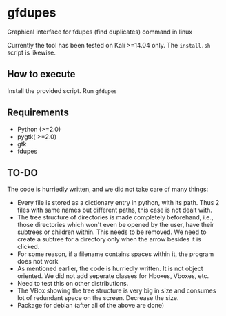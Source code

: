 # gfdupes

Graphical interface for fdupes (find duplicates) command in linux

Currently the tool has been tested on Kali >=14.04 only. The `install.sh`
script is likewise.

## How to execute

Install the provided script. Run `gfdupes`

## Requirements

* Python (>=2.0)
* pygtk( >=2.0)
* gtk
* fdupes

## TO-DO

The code is hurriedly written, and we did not take care of many things:

* Every file is stored as a dictionary entry in python, with its path.
  Thus 2 files with same names but different paths, this case is not
  dealt with.
* The tree structure of directories is made completely beforehand, i.e.,
  those directories which won't even be opened by the user, have their
  subtrees or children within. This needs to be removed. We need to
  create a subtree for a directory only when the arrow besides it is
  clicked.
* For some reason, if a filename contains spaces within it, the program
  does not work
* As mentioned earlier, the code is hurriedly written. It is not object
  oriented. We did not add seperate classes for Hboxes, Vboxes, etc.
* Need to test this on other distributions.
* The VBox showing the tree structure is very big in size and consumes
  lot of redundant space on the screen. Decrease the size.
* Package for debian (after all of the above are done)
